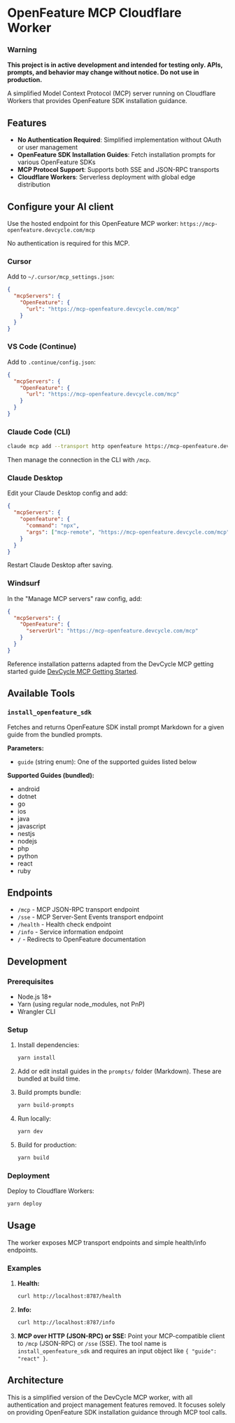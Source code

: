 # OpenFeature MCP Cloudflare Worker

### Warning

**This project is in active development and intended for testing only. APIs, prompts, and behavior may change without notice. Do not use in production.**

A simplified Model Context Protocol (MCP) server running on Cloudflare Workers that provides OpenFeature SDK installation guidance.

## Features

- **No Authentication Required**: Simplified implementation without OAuth or user management
- **OpenFeature SDK Installation Guides**: Fetch installation prompts for various OpenFeature SDKs
- **MCP Protocol Support**: Supports both SSE and JSON-RPC transports
- **Cloudflare Workers**: Serverless deployment with global edge distribution

## Configure your AI client

Use the hosted endpoint for this OpenFeature MCP worker: `https://mcp-openfeature.devcycle.com/mcp`

No authentication is required for this MCP.

### Cursor

Add to `~/.cursor/mcp_settings.json`:

```json
{
  "mcpServers": {
    "OpenFeature": {
      "url": "https://mcp-openfeature.devcycle.com/mcp"
    }
  }
}
```

### VS Code (Continue)

Add to `.continue/config.json`:

```json
{
  "mcpServers": {
    "OpenFeature": {
      "url": "https://mcp-openfeature.devcycle.com/mcp"
    }
  }
}
```

### Claude Code (CLI)

```bash
claude mcp add --transport http openfeature https://mcp-openfeature.devcycle.com/mcp
```

Then manage the connection in the CLI with `/mcp`.

### Claude Desktop

Edit your Claude Desktop config and add:

```json
{
  "mcpServers": {
    "openfeature": {
      "command": "npx",
      "args": ["mcp-remote", "https://mcp-openfeature.devcycle.com/mcp"]
    }
  }
}
```

Restart Claude Desktop after saving.

### Windsurf

In the "Manage MCP servers" raw config, add:

```json
{
  "mcpServers": {
    "OpenFeature": {
      "serverUrl": "https://mcp-openfeature.devcycle.com/mcp"
    }
  }
}
```

Reference installation patterns adapted from the DevCycle MCP getting started guide [DevCycle MCP Getting Started](https://docs.devcycle.com/cli-mcp/mcp-getting-started).

## Available Tools

### `install_openfeature_sdk`

Fetches and returns OpenFeature SDK install prompt Markdown for a given guide from the bundled prompts.

**Parameters:**
- `guide` (string enum): One of the supported guides listed below

**Supported Guides (bundled):**
- android
- dotnet
- go
- ios
- java
- javascript
- nestjs
- nodejs
- php
- python
- react
- ruby

## Endpoints

- `/mcp` - MCP JSON-RPC transport endpoint
- `/sse` - MCP Server-Sent Events transport endpoint
- `/health` - Health check endpoint
- `/info` - Service information endpoint
- `/` - Redirects to OpenFeature documentation

## Development

### Prerequisites

- Node.js 18+
- Yarn (using regular node_modules, not PnP)
- Wrangler CLI

### Setup

1. Install dependencies:
   ```bash
   yarn install
   ```

2. Add or edit install guides in the `prompts/` folder (Markdown). These are bundled at build time.

3. Build prompts bundle:
   ```bash
   yarn build-prompts
   ```

4. Run locally:
   ```bash
   yarn dev
   ```

5. Build for production:
   ```bash
   yarn build
   ```

### Deployment

Deploy to Cloudflare Workers:

```bash
yarn deploy
```

## Usage

The worker exposes MCP transport endpoints and simple health/info endpoints.

### Examples

1. **Health:**
   ```bash
   curl http://localhost:8787/health
   ```

2. **Info:**
   ```bash
   curl http://localhost:8787/info
   ```

3. **MCP over HTTP (JSON-RPC) or SSE:**
   Point your MCP-compatible client to `/mcp` (JSON-RPC) or `/sse` (SSE). The tool name is `install_openfeature_sdk` and requires an input object like `{ "guide": "react" }`.

## Architecture

This is a simplified version of the DevCycle MCP worker, with all authentication and project management features removed. It focuses solely on providing OpenFeature SDK installation guidance through MCP tool calls.
